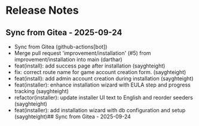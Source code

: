 # Release Notes

## Sync from Gitea - 2025-09-24
- Sync from Gitea (github-actions[bot])
- Merge pull request 'improvement/installation' (#5) from improvement/installation into main (darthar)
- feat(install): add success page after installation (sayghteight)
- fix: correct route name for game account creation form. (sayghteight)
- feat(install): add admin account creation during installation (sayghteight)
- feat(installer): enhance installation wizard with EULA step and progress tracking (sayghteight)
- refactor(installer): update installer UI text to English and reorder seeders (sayghteight)
- feat(installer): add installation wizard with db configuration and setup (sayghteight)## Sync from Gitea - 2025-09-24

